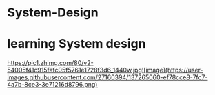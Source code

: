 # System-Design
# learning System design

https://pic1.zhimg.com/80/v2-54005f41c915fafc05f5761e1728f3d6_1440w.jpg![image](https://user-images.githubusercontent.com/27160394/137265060-ef78cce8-7fc7-4a7b-8ce3-3e71216d8796.png)


